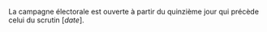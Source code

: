 La campagne électorale est ouverte à partir du quinzième jour qui précède celui du scrutin [*date*].

